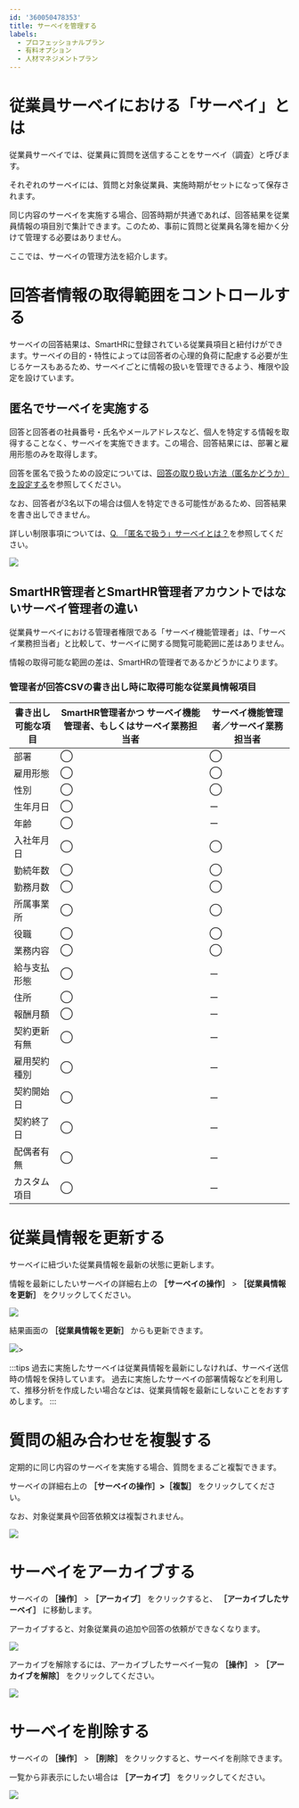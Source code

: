 ```yaml
---
id: '360050478353'
title: サーベイを管理する
labels:
  - プロフェッショナルプラン
  - 有料オプション
  - 人材マネジメントプラン
---
```

# 従業員サーベイにおける「サーベイ」とは

従業員サーベイでは、従業員に質問を送信することをサーベイ（調査）と呼びます。

それぞれのサーベイには、質問と対象従業員、実施時期がセットになって保存されます。

同じ内容のサーベイを実施する場合、回答時期が共通であれば、回答結果を従業員情報の項目別で集計できます。このため、事前に質問と従業員名簿を細かく分けて管理する必要はありません。

ここでは、サーベイの管理方法を紹介します。

# 回答者情報の取得範囲をコントロールする

サーベイの回答結果は、SmartHRに登録されている従業員項目と紐付けができます。サーベイの目的・特性によっては回答者の心理的負荷に配慮する必要が生じるケースもあるため、サーベイごとに情報の扱いを管理できるよう、権限や設定を設けています。

## 匿名でサーベイを実施する

回答と回答者の社員番号・氏名やメールアドレスなど、個人を特定する情報を取得することなく、サーベイを実施できます。この場合、回答結果には、部署と雇用形態のみを取得します。

回答を匿名で扱うための設定については、[回答の取り扱い方法（匿名かどうか）を設定する](https://knowledge.smarthr.jp/hc/ja/articles/6530342573081)を参照してください。

なお、回答者が3名以下の場合は個人を特定できる可能性があるため、回答結果を書き出しできません。

詳しい制限事項については、[Q. 「匿名で扱う」サーベイとは？](https://knowledge.smarthr.jp/hc/ja/articles/900005669166)を参照してください。

![](./anonymous.png)

## SmartHR管理者とSmartHR管理者アカウントではないサーベイ管理者の違い

従業員サーベイにおける管理者権限である「サーベイ機能管理者」は、「サーベイ業務担当者」と比較して、サーベイに関する閲覧可能範囲に差はありません。

情報の取得可能な範囲の差は、SmartHRの管理者であるかどうかによります。

### 管理者が回答CSVの書き出し時に取得可能な従業員情報項目

| 書き出し可能な項目 | SmartHR管理者かつ サーベイ機能管理者、もしくはサーベイ業務担当者 | サーベイ機能管理者／サーベイ業務担当者 |
| --- | --- | --- |
| 部署 | ◯ | ◯ |
| 雇用形態 | ◯ | ◯ |
| 性別 | ◯ | ◯ |
| 生年月日 | ◯ | ー |
| 年齢 | ◯ | ー |
| 入社年月日 | ◯ | ◯ |
| 勤続年数 | ◯ | ◯ |
| 勤務月数 | ◯ | ◯ |
| 所属事業所 | ◯ | ◯ |
| 役職 | ◯ | ◯ |
| 業務内容 | ◯ | ◯ |
| 給与支払形態 | ◯ | ー |
| 住所 | ◯ | ー |
| 報酬月額 | ◯ | ー |
| 契約更新有無 | ◯ | ー |
| 雇用契約種別 | ◯ | ー |
| 契約開始日 | ◯ | ー |
| 契約終了日 | ◯ | ー |
| 配偶者有無 | ◯ | ー |
| カスタム項目 | ◯ | ー |

# 従業員情報を更新する

サーベイに紐づいた従業員情報を最新の状態に更新します。

情報を最新にしたいサーベイの詳細右上の **［サーベイの操作］** \> **［従業員情報を更新］** をクリックしてください。

![](./survey_15.jpeg)

結果画面の **［従業員情報を更新］** からも更新できます。

![](./survey_02.png)\>

:::tips
過去に実施したサーベイは従業員情報を最新にしなければ、サーベイ送信時の情報を保持しています。
過去に実施したサーベイの部署情報などを利用して、推移分析を作成したい場合などは、従業員情報を最新にしないことをおすすめします。
:::

# 質問の組み合わせを複製する

定期的に同じ内容のサーベイを実施する場合、質問をまるごと複製できます。

サーベイの詳細右上の **［サーベイの操作］>［複製］** をクリックしてください。

なお、対象従業員や回答依頼文は複製されません。

![](./survey_06.png)

# サーベイをアーカイブする

サーベイの **［操作］** \>  **［アーカイブ］** をクリックすると、 **［アーカイブしたサーベイ］** に移動します。

アーカイブすると、対象従業員の追加や回答の依頼ができなくなります。

![](./archive.png)

アーカイブを解除するには、アーカイブしたサーベイ一覧の  **［操作］** \> **［アーカイブを解除］** をクリックしてください。

![](./archive_undone.png)

# サーベイを削除する

サーベイの **［操作］** \> **［削除］** をクリックすると、サーベイを削除できます。

一覧から非表示にしたい場合は **［アーカイブ］** をクリックしてください。

![](./delete.png)
